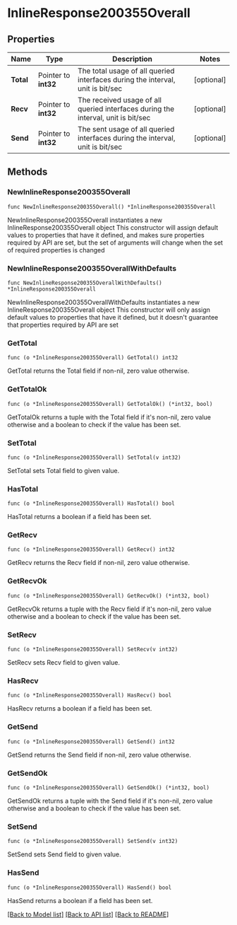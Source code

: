 # InlineResponse200355Overall

## Properties

Name | Type | Description | Notes
------------ | ------------- | ------------- | -------------
**Total** | Pointer to **int32** | The total usage of all queried interfaces during the interval, unit is bit/sec | [optional] 
**Recv** | Pointer to **int32** | The received usage of all queried interfaces during the interval, unit is bit/sec | [optional] 
**Send** | Pointer to **int32** | The sent usage of all queried interfaces during the interval, unit is bit/sec | [optional] 

## Methods

### NewInlineResponse200355Overall

`func NewInlineResponse200355Overall() *InlineResponse200355Overall`

NewInlineResponse200355Overall instantiates a new InlineResponse200355Overall object
This constructor will assign default values to properties that have it defined,
and makes sure properties required by API are set, but the set of arguments
will change when the set of required properties is changed

### NewInlineResponse200355OverallWithDefaults

`func NewInlineResponse200355OverallWithDefaults() *InlineResponse200355Overall`

NewInlineResponse200355OverallWithDefaults instantiates a new InlineResponse200355Overall object
This constructor will only assign default values to properties that have it defined,
but it doesn't guarantee that properties required by API are set

### GetTotal

`func (o *InlineResponse200355Overall) GetTotal() int32`

GetTotal returns the Total field if non-nil, zero value otherwise.

### GetTotalOk

`func (o *InlineResponse200355Overall) GetTotalOk() (*int32, bool)`

GetTotalOk returns a tuple with the Total field if it's non-nil, zero value otherwise
and a boolean to check if the value has been set.

### SetTotal

`func (o *InlineResponse200355Overall) SetTotal(v int32)`

SetTotal sets Total field to given value.

### HasTotal

`func (o *InlineResponse200355Overall) HasTotal() bool`

HasTotal returns a boolean if a field has been set.

### GetRecv

`func (o *InlineResponse200355Overall) GetRecv() int32`

GetRecv returns the Recv field if non-nil, zero value otherwise.

### GetRecvOk

`func (o *InlineResponse200355Overall) GetRecvOk() (*int32, bool)`

GetRecvOk returns a tuple with the Recv field if it's non-nil, zero value otherwise
and a boolean to check if the value has been set.

### SetRecv

`func (o *InlineResponse200355Overall) SetRecv(v int32)`

SetRecv sets Recv field to given value.

### HasRecv

`func (o *InlineResponse200355Overall) HasRecv() bool`

HasRecv returns a boolean if a field has been set.

### GetSend

`func (o *InlineResponse200355Overall) GetSend() int32`

GetSend returns the Send field if non-nil, zero value otherwise.

### GetSendOk

`func (o *InlineResponse200355Overall) GetSendOk() (*int32, bool)`

GetSendOk returns a tuple with the Send field if it's non-nil, zero value otherwise
and a boolean to check if the value has been set.

### SetSend

`func (o *InlineResponse200355Overall) SetSend(v int32)`

SetSend sets Send field to given value.

### HasSend

`func (o *InlineResponse200355Overall) HasSend() bool`

HasSend returns a boolean if a field has been set.


[[Back to Model list]](../README.md#documentation-for-models) [[Back to API list]](../README.md#documentation-for-api-endpoints) [[Back to README]](../README.md)


